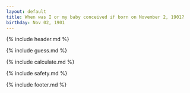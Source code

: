 ```yaml
---
layout: default
title: When was I or my baby conceived if born on November 2, 1901?
birthday: Nov 02, 1901
---
```


{% include header.md %}

{% include guess.md %}

{% include calculate.md %}

{% include safety.md %}

{% include footer.md %}




